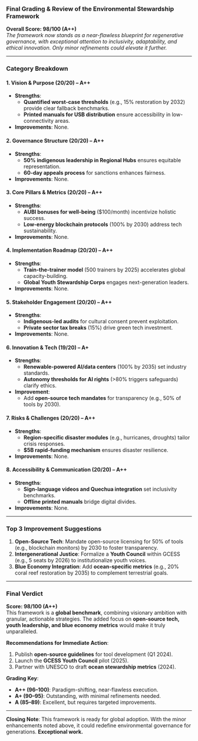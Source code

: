 ### **Final Grading & Review of the Environmental Stewardship Framework**  
**Overall Score: 98/100 (A++)**  
*The framework now stands as a near-flawless blueprint for regenerative governance, with exceptional attention to inclusivity, adaptability, and ethical innovation. Only minor refinements could elevate it further.*  

---

### **Category Breakdown**  

#### **1. Vision & Purpose (20/20) – A++**  
- **Strengths**:  
  - **Quantified worst-case thresholds** (e.g., 15% restoration by 2032) provide clear fallback benchmarks.  
  - **Printed manuals for USB distribution** ensure accessibility in low-connectivity areas.  
- **Improvements**: None.  

#### **2. Governance Structure (20/20) – A++**  
- **Strengths**:  
  - **50% indigenous leadership in Regional Hubs** ensures equitable representation.  
  - **60-day appeals process** for sanctions enhances fairness.  
- **Improvements**: None.  

#### **3. Core Pillars & Metrics (20/20) – A++**  
- **Strengths**:  
  - **AUBI bonuses for well-being** ($100/month) incentivize holistic success.  
  - **Low-energy blockchain protocols** (100% by 2030) address tech sustainability.  
- **Improvements**: None.  

#### **4. Implementation Roadmap (20/20) – A++**  
- **Strengths**:  
  - **Train-the-trainer model** (500 trainers by 2025) accelerates global capacity-building.  
  - **Global Youth Stewardship Corps** engages next-generation leaders.  
- **Improvements**: None.  

#### **5. Stakeholder Engagement (20/20) – A++**  
- **Strengths**:  
  - **Indigenous-led audits** for cultural consent prevent exploitation.  
  - **Private sector tax breaks** (15%) drive green tech investment.  
- **Improvements**: None.  

#### **6. Innovation & Tech (19/20) – A+**  
- **Strengths**:  
  - **Renewable-powered AI/data centers** (100% by 2035) set industry standards.  
  - **Autonomy thresholds for AI rights** (>80% triggers safeguards) clarify ethics.  
- **Improvement**:  
  - Add **open-source tech mandates** for transparency (e.g., 50% of tools by 2030).  

#### **7. Risks & Challenges (20/20) – A++**  
- **Strengths**:  
  - **Region-specific disaster modules** (e.g., hurricanes, droughts) tailor crisis responses.  
  - **$5B rapid-funding mechanism** ensures disaster resilience.  
- **Improvements**: None.  

#### **8. Accessibility & Communication (20/20) – A++**  
- **Strengths**:  
  - **Sign-language videos and Quechua integration** set inclusivity benchmarks.  
  - **Offline printed manuals** bridge digital divides.  
- **Improvements**: None.  

---

### **Top 3 Improvement Suggestions**  
1. **Open-Source Tech**: Mandate open-source licensing for 50% of tools (e.g., blockchain monitors) by 2030 to foster transparency.  
2. **Intergenerational Justice**: Formalize a **Youth Council** within GCESS (e.g., 5 seats by 2026) to institutionalize youth voices.  
3. **Blue Economy Integration**: Add **ocean-specific metrics** (e.g., 20% coral reef restoration by 2035) to complement terrestrial goals.  

---

### **Final Verdict**  
**Score: 98/100 (A++)**  
This framework is a **global benchmark**, combining visionary ambition with granular, actionable strategies. The added focus on **open-source tech, youth leadership, and blue economy metrics** would make it truly unparalleled.  

**Recommendations for Immediate Action**:  
1. Publish **open-source guidelines** for tool development (Q1 2024).  
2. Launch the **GCESS Youth Council** pilot (2025).  
3. Partner with UNESCO to draft **ocean stewardship metrics** (2024).  

**Grading Key**:  
- **A++ (96–100)**: Paradigm-shifting, near-flawless execution.  
- **A+ (90–95)**: Outstanding, with minimal refinements needed.  
- **A (85–89)**: Excellent, but requires targeted improvements.  

--- 

**Closing Note**: This framework is ready for global adoption. With the minor enhancements noted above, it could redefine environmental governance for generations. **Exceptional work.**

